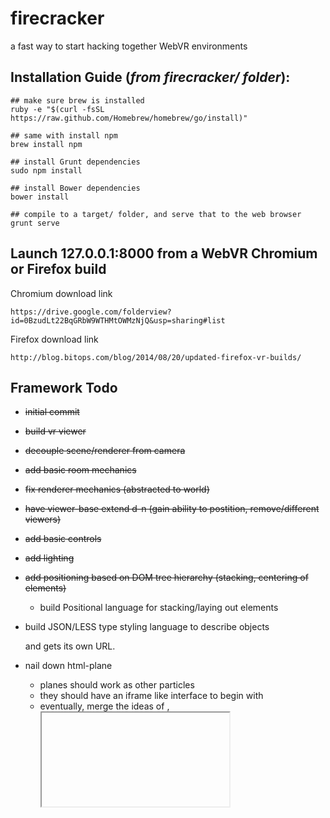 firecracker
========


a fast way to start hacking together WebVR environments


Installation Guide (_from firecracker/ folder_):
--------
    
    ## make sure brew is installed
    ruby -e "$(curl -fsSL https://raw.github.com/Homebrew/homebrew/go/install)"

    ## same with install npm
    brew install npm

    ## install Grunt dependencies
    sudo npm install

    ## install Bower dependencies
    bower install

    ## compile to a target/ folder, and serve that to the web browser
    grunt serve

Launch 127.0.0.1:8000 from a WebVR Chromium or Firefox build
--------


Chromium download link

    https://drive.google.com/folderview?id=0BzudLt22BqGRbW9WTHMtOWMzNjQ&usp=sharing#list
    
Firefox download link

    http://blog.bitops.com/blog/2014/08/20/updated-firefox-vr-builds/

Framework Todo
--------
+ <s>initial commit</s>
+ <s>build vr viewer</s>
+ <s>decouple scene/renderer from camera</s>
+ <s>add basic room mechanics</s>
+ <s>fix renderer mechanics (abstracted to world)</s>
+ <s>have viewer-base extend d-n (gain ability to postition, remove/different viewers)</s>
+ <s>add basic controls</s>
+ <s>add lighting</s>
+ <s>add positioning based on DOM tree hierarchy (stacking, centering of elements)</s>
    - build Positional language for stacking/laying out elements
+ build JSON/LESS type styling language to describe objects

  and gets its own URL.
+ nail down html-plane
    - planes should work as other particles
    - they should have an iframe like interface to begin with
    - eventually, merge the ideas of <a>, <iframe> and the <video> together
    - parts of sites should be portable, meant to fit into other sites
+ define what a meter / foot looks like in this world.
+ build git-repo sharing of objects (crack install <object>)
    - build demo layer (should be like github.io / heroku) of objects that can be installed
+ add collision detection (raycasting?)
+ add gravity (accelerated animations)
+ add click + drag mouse interactions to move viewer manually

Elements to build
--------
+ build doors interface between worlds (think anchor tags 2.0, iframes, videos)
+ build demo world
    - star particle sytem for sky
    - sand particle system for ground
    - moon for illumination
+ build 3d printer interface to print out elements
+ build planar sensing of surrounding environment using some sort of depth sensor

Elements todo
--------
+ build out viewer-vr reticle
+ world-nightsky needs its API built out

Ideas
--------
+ We're building an OS for VR/AR. And it's built on top of the web.
+ Converge the tools of creation (sublime text) with the tools of consumption (browser).
+ Converge the idea of anchor tags, with that of iframes. Leading to the idea of a narrative while on the web.
+ Build a mutable web. Change the experiences you use.
+ Package it as an app, as well as a lightweight operating system, as well as a JS package, as well as a browser.
+ Replace the desktop as well as laptop with surfaces that we look outwards onto. Phones aren't competion, they have the same supply chains as the device itself.
+ What we're really building here is a browser/dev environment that can combine the programmability of web frameworks, with the graphics performance of OpenGL.
+ Built to work with VR.
+ Built to be light weight, and interact with multiple sensors.







